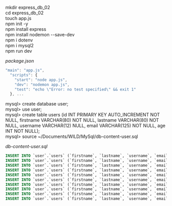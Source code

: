 mkdir express_db_02 <br />
cd express_db_02 <br />
touch app.js <br />
npm init -y <br />
npm install express <br />
npm install nodemon --save-dev <br />
npm i dotenv <br />
npm i mysql2 <br />
npm run dev  <br />

*package.json*
```js
"main": "app.js",
  "scripts": {
    "start": "node app.js",
    "dev": "nodemon app.js",
    "test": "echo \"Error: no test specified\" && exit 1"
  }, ...
```

mysql> create database user; <br />
mysql> use user; <br />
mysql> create table users (id INT PRIMARY KEY AUTO_INCREMENT NOT NULL, firstname VARCHAR(80) NOT NULL, lastname VARCHAR(80) NOT NULL, username VARCHAR(12) NULL, email VARCHAR(125) NOT NULL, age INT NOT NULL); <br />
mysql> source ~/Documents/WILD/MySql/db-content-user.sql <br />

*db-content-user.sql*
```sql
INSERT INTO `user`.`users` (`firstname`, `lastname`, `username`, `email`, `age`) VALUES ('Leanne', 'Graham', 'Bret', 'Sincere@april.biz', 45);
INSERT INTO `user`.`users` (`firstname`, `lastname`, `username`, `email`, `age`) VALUES ('Ervin', 'Howell', 'Antonette', 'Shanna@melissa.tv', 36);
INSERT INTO `user`.`users` (`firstname`, `lastname`, `username`, `email`, `age`) VALUES ('Clementine', 'Bauch', 'Samantha', 'Nathan@yesenia.net', 55);
INSERT INTO `user`.`users` (`firstname`, `lastname`, `username`, `email`, `age`) VALUES ('Patricia', 'Lebsack', 'Karianne', 'Julianne.OConner@kory.org', 42);
INSERT INTO `user`.`users` (`firstname`, `lastname`, `username`, `email`, `age`) VALUES ('Chelsey', 'Dietrich', 'Kamren', 'Lucio_Hettinger@annie.ca', 49);
INSERT INTO `user`.`users` (`firstname`, `lastname`, `username`, `email`, `age`) VALUES ('Dennis', 'Schulist', 'Leopoldo', 'Karley_Dach@jasper.info', 56);
INSERT INTO `user`.`users` (`firstname`, `lastname`, `username`, `email`, `age`) VALUES ('Kurtis', 'Weissnat', 'Elwyn', 'Telly.Hoeger@billy.biz', 32);
INSERT INTO `user`.`users` (`firstname`, `lastname`, `username`, `email`, `age`) VALUES ('Nicholas', 'Runolfsdottir V', 'Maxime', 'Sherwood@rosamond.me', 21);
INSERT INTO `user`.`users` (`firstname`, `lastname`, `username`, `email`, `age`) VALUES ('Glenna', 'Reichert', 'Delphine', 'Chaim_McDermott@dana.io', 78);
INSERT INTO `user`.`users` (`firstname`, `lastname`, `username`, `email`, `age`) VALUES ('Clementina', 'DuBuque', 'Moriah', 'Rey.Padberg@karina.biz', 62);
```
